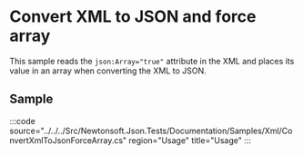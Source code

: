 ﻿# Convert XML to JSON and force array

This sample reads the `json:Array="true"` attribute in the XML and places its value in an array when converting the XML to JSON.

## Sample

:::code source="../../../Src/Newtonsoft.Json.Tests/Documentation/Samples/Xml/ConvertXmlToJsonForceArray.cs" region="Usage" title="Usage" :::
